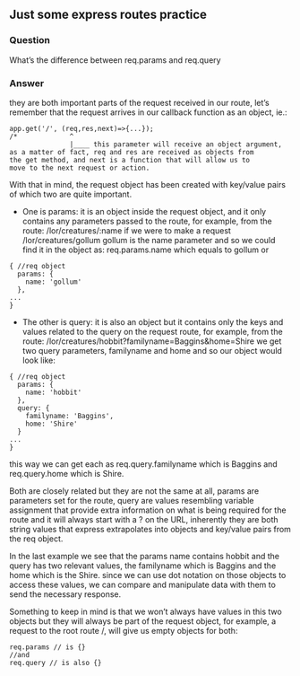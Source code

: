 ## Just some express routes practice

### Question

What’s the difference between req.params and req.query

### Answer

they are both important parts of the request received in our route, let’s remember that the request arrives in our callback function as an object, ie.:

```
app.get('/', (req,res,next)=>{...});
/*             ^
               |____ this parameter will receive an object argument,
as a matter of fact, req and res are received as objects from
the get method, and next is a function that will allow us to
move to the next request or action.
```

With that in mind, the request object has been created with key/value pairs of which two are quite important.

- One is params: it is an object inside the request object, and it only contains any parameters passed to the route, for example,
  from the route: /lor/creatures/:name if we were to make a request /lor/creatures/gollum gollum is the name parameter and so we could find it in the object as: req.params.name which equals to gollum or

```
{ //req object
  params: {
    name: 'gollum'
  },
...
}
```

- The other is query: it is also an object but it contains only the keys and values related to the query on the request route, for example,
  from the route: /lor/creatures/hobbit?familyname=Baggins&home=Shire we get two query parameters, familyname and home and so our object would look like:

```
{ //req object
  params: {
    name: 'hobbit'
  },
  query: {
    familyname: 'Baggins',
    home: 'Shire'
  }
...
}
```

this way we can get each as req.query.familyname which is Baggins and req.query.home which is Shire.

Both are closely related but they are not the same at all, params are parameters set for the route, query are values resembling variable assignment that provide extra information on what is being required for the route and it will always start with a ? on the URL, inherently they are both string values that express extrapolates into objects and key/value pairs from the req object.

In the last example we see that the params name contains hobbit and the query has two relevant values, the familyname which is Baggins and the home which is the Shire. since we can use dot notation on those objects to access these values, we can compare and manipulate data with them to send the necessary response.

Something to keep in mind is that we won’t always have values in this two objects but they will always be part of the request object, for example, a request to the root route /, will give us empty objects for both:

```
req.params // is {}
//and
req.query // is also {}
```
